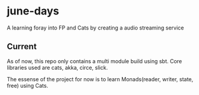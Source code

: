 # june-days
A learning foray into FP and Cats by creating a audio streaming service

## Current
As of now, this repo only contains a multi module build using sbt.
Core libraries used are cats, akka, circe, slick.

The essense of the project for now is to learn Monads(reader, writer, state, free) using Cats.
